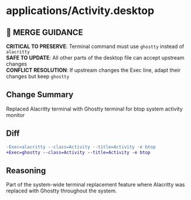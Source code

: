 # applications/Activity.desktop

## 🚨 MERGE GUIDANCE
**CRITICAL TO PRESERVE**: Terminal command must use `ghostty` instead of `alacritty`  
**SAFE TO UPDATE**: All other parts of the desktop file can accept upstream changes  
**CONFLICT RESOLUTION**: If upstream changes the Exec line, adapt their changes but keep `ghostty`

## Change Summary
Replaced Alacritty terminal with Ghostty terminal for btop system activity monitor

## Diff
```diff
-Exec=alacritty --class=Activity --title=Activity -e btop
+Exec=ghostty --class=Activity --title=Activity -e btop
```

## Reasoning
Part of the system-wide terminal replacement feature where Alacritty was replaced with Ghostty throughout the system.
